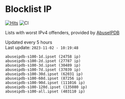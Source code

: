 # Blocklist IP

[![Hits](https://hits.seeyoufarm.com/api/count/incr/badge.svg?url=https%3A%2F%2Fgithub.com%2Fborestad%2Fblocklist-ip%2F&count_bg=%2379C83D&title_bg=%23555555&icon=&icon_color=%23E7E7E7&title=hits&edge_flat=false)](https://hits.seeyoufarm.com)  ![CI](https://img.shields.io/github/workflow/status/borestad/blocklist-ip/CI?style=flat-square)

Lists with worst IPv4 offenders, provided by [AbuseIPDB](https://www.abuseipdb.com/)

<!-- FOOTER-PLACEHOLDER -->
Updated every 5 hours<br>
Last update: `2023-11-02 - 10:19:48`
```
abuseipdb-s100-1d.ipset (24758 ip)
abuseipdb-s100-2d.ipset (27787 ip)
abuseipdb-s100-3d.ipset (30489 ip)
abuseipdb-s100-7d.ipset (37039 ip)
abuseipdb-s100-30d.ipset (62031 ip)
abuseipdb-s100-60d.ipset (87256 ip)
abuseipdb-s100-90d.ipset (111016 ip)
abuseipdb-s100-120d.ipset (135080 ip)
abuseipdb-s100-all.ipset (403110 ip)
```
